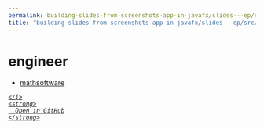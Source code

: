 ```yaml
---
permalink: building-slides-from-screenshots-app-in-javafx/slides---ep/src/test/java/engineer
title: "building-slides-from-screenshots-app-in-javafx/slides---ep/src/test/java/engineer"
---
```


# engineer
<ul>
  <li>
    <a href="mathsoftware">
      mathsoftware
    </a>
  </li>
</ul>
<div class="social open-gh-btn my-4">
  <a class="btn btn-github" href="https://github.com/tobiasbriones/blog/tree/main/swe/dev/java/javafx/drawing/productivity/building-slides-from-screenshots-app-in-javafx/slides---ep/src/test/java/engineer" target="_blank">
    <i class="fab fa-github">
      
    </i>
    <strong>
      Open in GitHub
    </strong>
  </a>
</div>